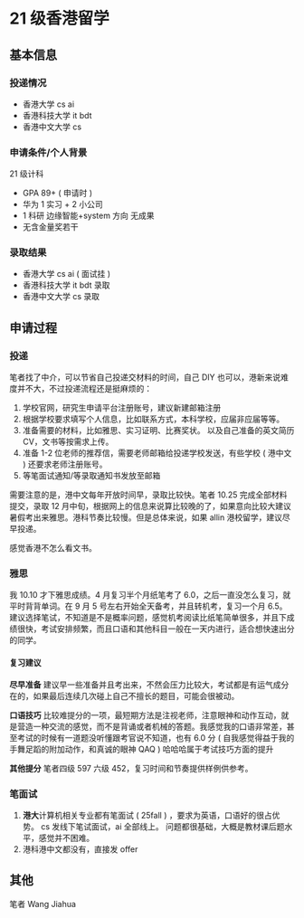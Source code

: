 # 21 级香港留学

## 基本信息

### 投递情况

-   香港大学 cs ai
-   香港科技大学 it bdt
-   香港中文大学 cs

### 申请条件/个人背景

21 级计科

-   GPA 89+ ( 申请时 )
-   华为 1 实习 + 2 小公司
-   1 科研 边缘智能+system 方向 无成果
-   无含金量奖若干

### 录取结果

-   香港大学 cs ai ( 面试挂 )
-   香港科技大学 it bdt 录取
-   香港中文大学 cs 录取

## 申请过程

### 投递

笔者找了中介，可以节省自己投递交材料的时间，自己 DIY 也可以，港新来说难度并不大，不过投递流程还是挺麻烦的：

1.  学校官网，研究生申请平台注册账号，建议新建邮箱注册
2.  根据学校要求填写个人信息，比如联系方式，本科学校，应届非应届等等。
3.  准备需要的材料，比如雅思、实习证明、比赛奖状。
   以及自己准备的英文简历 CV，文书等按需求上传。
4.  准备 1-2 位老师的推荐信，需要老师邮箱给投递学校发送，有些学校 ( 港中文 ) 还要求老师注册账号。
5.  等笔面试通知/等录取通知书发放至邮箱

需要注意的是，港中文每年开放时间早，录取比较快。笔者 10.25 完成全部材料提交，录取 12 月中旬，根据网上的信息来说算比较晚的了，如果意向比较大建议暑假考出来雅思。港科节奏比较慢。但是总体来说，如果 allin 港校留学，建议尽早投递。

感觉香港不怎么看文书。

### 雅思

我 10.10 才下雅思成绩。4 月复习半个月纸笔考了 6.0，之后一直没怎么复习，就平时背背单词。在 9 月 5 号左右开始全天备考，并且转机考，复习一个月 6.5。建议选择笔试，不知道是不是概率问题，感觉机考阅读比纸笔简单很多，并且下成绩很快，考试安排频繁，而且口语和其他科目一般在一天内进行，适合想快速出分的同学。

#### 复习建议

**尽早准备** 建议早一些准备并且考出来，不然会压力比较大，考试都是有运气成分在的，如果最后连续几次碰上自己不擅长的题目，可能会很被动。

**口语技巧** 比较难提分的一项，最短期方法是注视老师，注意眼神和动作互动，就是营造一种交流的感觉，而不是背诵或者机械的答题。我感觉我的口语非常差，甚至考试的时候有一道题没听懂跟考官说不知道，也有 6.0 分 ( 自我感觉得益于我的手舞足蹈的附加动作，和真诚的眼神 QAQ ) 哈哈哈属于考试技巧方面的提升

**其他提分**
笔者四级 597 六级 452，复习时间和节奏提供样例供参考。

### 笔面试

1.  **港大**计算机相关专业都有笔面试 ( 25fall ) ，要求为英语，口语好的很占优势。
   cs 发线下笔试面试，ai 全部线上。 问题都很基础，大概是教材课后题水平，感觉并不困难。
2.  港科港中文都没有，直接发 offer

## 其他

笔者 Wang Jiahua
